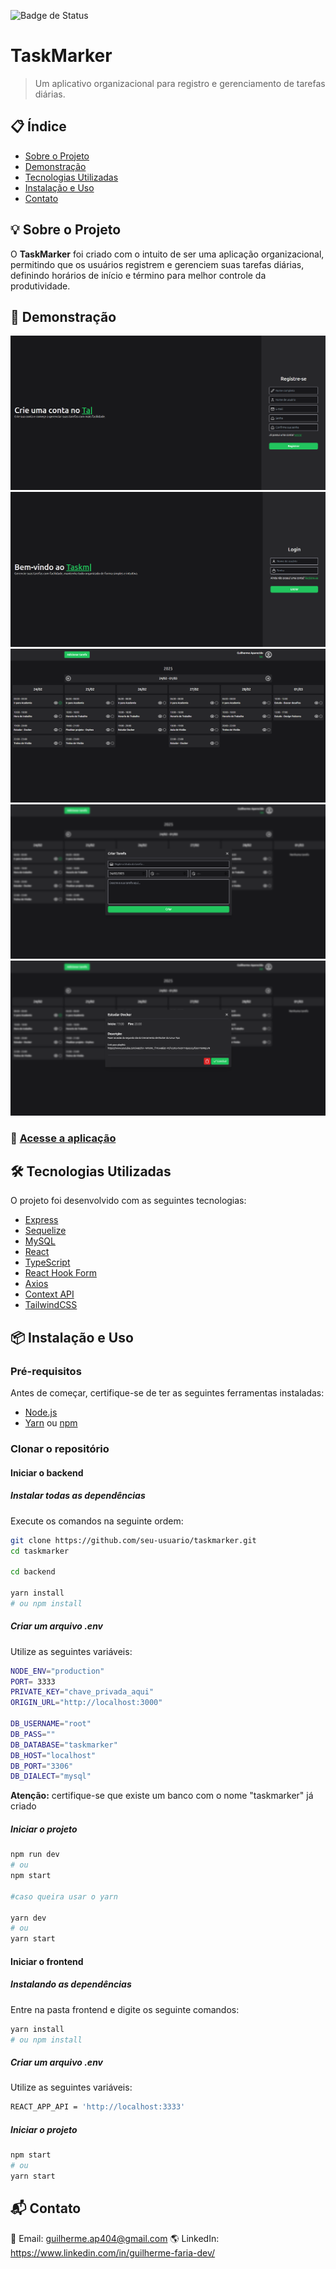 ![Badge de Status](https://img.shields.io/badge/status-produção-green)
# TaskMarker
> Um aplicativo organizacional para registro e gerenciamento de tarefas diárias. 

## 📋 Índice  
- [Sobre o Projeto](#-sobre-o-projeto)  
- [Demonstração](#-demonstração)  
- [Tecnologias Utilizadas](#-tecnologias-utilizadas)  
- [Instalação e Uso](#-instalação-e-uso)  
- [Contato](#-contato) 

## 💡 Sobre o Projeto  
O **TaskMarker** foi criado com o intuito de ser uma aplicação organizacional, permitindo que os usuários registrem e gerenciem suas tarefas diárias, definindo horários de início e término para melhor controle da produtividade.  

## 🚀 Demonstração  
![Tela de registro](/assets/registro.png)
![Tela de login](/assets/login.png)
![Tela principal](/assets/tela-principal.png)
![Criar Tarefa](/assets/criar-tarefa.png)
![Visualizar Tarefa](/assets/visu-tarefa.png)


### 🔗 [Acesse a aplicação](https://taskmarker-kappa.vercel.app/)

## 🛠 Tecnologias Utilizadas  
O projeto foi desenvolvido com as seguintes tecnologias:  

- [Express](https://expressjs.com/pt-br/)
- [Sequelize](https://sequelize.org/)
- [MySQL](https://www.mysql.com/)
- [React](https://react.dev/)
- [TypeScript](https://www.typescriptlang.org/)
- [React Hook Form](https://www.react-hook-form.com/)
- [Axios](https://axios-http.com/ptbr/docs/intro)
- [Context API](https://react.dev/reference/react/useContext)
- [TailwindCSS](https://tailwindcss.com/)


## 📦 Instalação e Uso  

### Pré-requisitos  
Antes de começar, certifique-se de ter as seguintes ferramentas instaladas:  
- [Node.js](https://nodejs.org/)  
- [Yarn](https://yarnpkg.com/) ou [npm](https://yarnpkg.com/) 

### Clonar o repositório

#### Iniciar o backend
##### Instalar todas as dependências
Execute os comandos na seguinte ordem:
```sh
git clone https://github.com/seu-usuario/taskmarker.git
cd taskmarker 

cd backend

yarn install  
# ou npm install
```
##### Criar um arquivo .env
Utilize as seguintes variáveis:

```sh
NODE_ENV="production"
PORT= 3333
PRIVATE_KEY="chave_privada_aqui"
ORIGIN_URL="http://localhost:3000"

DB_USERNAME="root"
DB_PASS=""
DB_DATABASE="taskmarker"
DB_HOST="localhost"
DB_PORT="3306"
DB_DIALECT="mysql"
```
**Atenção:** certifique-se que existe um banco com o nome "taskmarker" já criado

##### Iniciar o projeto
```sh
npm run dev
# ou
npm start 

#caso queira usar o yarn

yarn dev  
# ou 
yarn start
```


#### Iniciar o frontend

##### Instalando as dependências
Entre na pasta frontend e digite os seguinte comandos:
```sh
yarn install  
# ou npm install
```

##### Criar um arquivo .env
Utilize as seguintes variáveis:

```sh
REACT_APP_API = 'http://localhost:3333'
```

##### Iniciar o projeto
```sh
npm start 
# ou 
yarn start
```

## 📬 Contato
📧 Email: guilherme.ap404@gmail.com
🌎 LinkedIn: https://www.linkedin.com/in/guilherme-faria-dev/